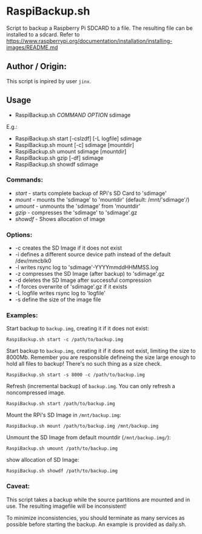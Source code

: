 # RaspiBackup.sh
Script to backup a Raspberry Pi SDCARD to a file. 
The resulting file can be installed to a sdcard. 
Refer to https://www.raspberrypi.org/documentation/installation/installing-images/README.md  


## Author / Origin:

This script is inpired by user `jinx`.


## Usage

* RaspiBackup.sh _COMMAND_ _OPTION_ sdimage

E.g.:
* RaspiBackup.sh start [-cslzdf] [-L logfile] sdimage
* RaspiBackup.sh mount [-c] sdimage [mountdir]
* RaspiBackup.sh umount sdimage [mountdir]
* RaspiBackup.sh gzip [-df] sdimage
* RaspiBackup.sh showdf sdimage
### Commands:

* *start* - starts complete backup of RPi's SD Card to 'sdimage'
* *mount* - mounts the 'sdimage' to 'mountdir' (default: /mnt/'sdimage'/)
* *umount* - unmounts the 'sdimage' from 'mountdir'
* *gzip* - compresses the 'sdimage' to 'sdimage'.gz
* *showdf* - Shows allocation of image
### Options:

* -c creates the SD Image if it does not exist
* -i defines a different source device path instead of the default /dev/mmcblk0
* -l writes rsync log to 'sdimage'-YYYYmmddHHMMSS.log
* -z compresses the SD Image (after backup) to 'sdimage'.gz
* -d deletes the SD Image after successful compression
* -f forces overwrite of 'sdimage'.gz if it exists
* -L logfile writes rsync log to 'logfile'
* -s define the size of the image file

### Examples:

Start backup to `backup.img`, creating it if it does not exist:
```
RaspiBackup.sh start -c /path/to/backup.img
```

Start backup to `backup.img`, creating it if it does not exist, limiting 
 the size to 8000Mb.
 Remember you are responsible defineing the size large enough to hold all files to backup! There's no such thing as a size check. 
```
RaspiBackup.sh start -s 8000 -c /path/to/backup.img
```

Refresh (incremental backup) of `backup.img`. You can only refresh a noncompressed image. 
```
RaspiBackup.sh start /path/to/backup.img
```


Mount the RPi's SD Image in `/mnt/backup.img`:
```
RaspiBackup.sh mount /path/to/backup.img /mnt/backup.img
```

Unmount the SD Image from default mountdir (`/mnt/backup.img/`):
```
RaspiBackup.sh umount /path/to/backup.img
```

show allocation of SD Image:
```
RaspiBackup.sh showdf /path/to/backup.img
```


### Caveat:

This script takes a backup while the source partitions are mounted and in use. The resulting imagefile will be inconsistent!

To minimize inconsistencies, you should terminate as many services as possible before starting the backup. An example is provided as daily.sh.
